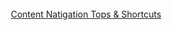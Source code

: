 <br />

<div style="text-align: center;">
    <a href="https://julianwest.me/Blog/nav-tips/">Content Natigation Tops & Shortcuts</a>
</div>